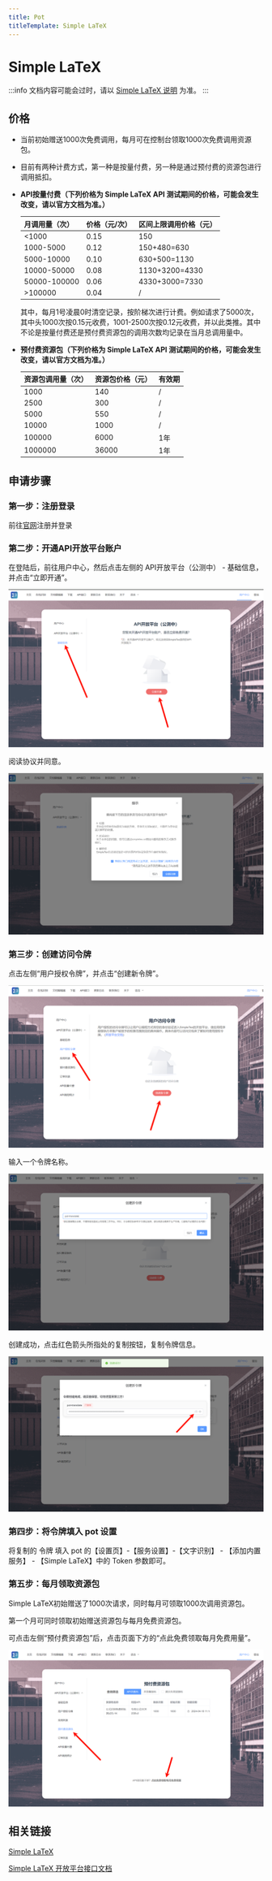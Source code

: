 ```yaml
---
title: Pot
titleTemplate: Simple LaTeX
---
```


# Simple LaTeX

:::info
文档内容可能会过时，请以 [Simple LaTeX 说明](https://simpletex.cn/api_doc) 为准。
:::

## 价格

- 当前初始赠送1000次免费调用，每月可在控制台领取1000次免费调用资源包。

- 目前有两种计费方式，第一种是按量付费，另一种是通过预付费的资源包进行调用抵扣。

- **API按量付费（下列价格为 Simple LaTeX API 测试期间的价格，可能会发生改变，请以官方文档为准。）**

  | 月调用量（次） | 价格（元/次） | 区间上限调用价格（元） |
  | -------------- | ------------- | ---------------------- |
  | <1000          | 0.15          | 150                    |
  | 1000-5000      | 0.12          | 150+480=630            |
  | 5000-10000     | 0.10          | 630+500=1130           |
  | 10000-50000    | 0.08          | 1130+3200=4330         |
  | 50000-100000   | 0.06          | 4330+3000=7330         |
  | >100000        | 0.04          | /                      |

  其中，每月1号凌晨0时清空记录，按阶梯次进行计费。例如请求了5000次，其中头1000次按0.15元收费，1001-2500次按0.12元收费，并以此类推。其中不论是按量付费还是预付费资源包的调用次数均记录在当月总调用量中。

- **预付费资源包（下列价格为 Simple LaTeX API 测试期间的价格，可能会发生改变，请以官方文档为准。）**

  | 资源包调用量（次） | 资源包价格（元） | 有效期 |
  | ------------------ | ---------------- | ------ |
  | 1000               | 140              | /      |
  | 2500               | 300              | /      |
  | 5000               | 550              | /      |
  | 10000              | 1000             | /      |
  | 100000             | 6000             | 1年    |
  | 1000000            | 36000            | 1年    |

  

## 申请步骤

### 第一步：注册登录

前往[官网](https://simpletex.cn/user/register)注册并登录

### 第二步：开通API开放平台账户

在登陆后，前往用户中心，然后点击左侧的 API开放平台（公测中） -  基础信息，并点击“立即开通”。

![simplelatex1](./asset/simplelatex1.png)

阅读协议并同意。

![simplelatex2](./asset/simplelatex2.png)

### 第三步：创建访问令牌

点击左侧“用户授权令牌”，并点击“创建新令牌”。

![simplelatex3](./asset/simplelatex3.png)

输入一个令牌名称。

![simplelatex4](./asset/simplelatex4.png)

创建成功，点击红色箭头所指处的复制按钮，复制令牌信息。

![simplelatex5](./asset/simplelatex5.png)

### 第四步：将令牌填入 pot 设置

将复制的 令牌 填入 pot 的【设置页】-【服务设置】-【文字识别】 - 【添加内置服务】 - 【Simple LaTeX】中的 Token 参数即可。

### 第五步：每月领取资源包

Simple LaTeX初始赠送了1000次请求，同时每月可领取1000次调用资源包。

第一个月可同时领取初始赠送资源包与每月免费资源包。

可点击左侧“预付费资源包”后，点击页面下方的“点此免费领取每月免费用量”。

![simplelatex6](./asset/simplelatex6.png)

## 相关链接

[Simple LaTeX](https://simpletex.cn/)

[Simple LaTeX 开放平台接口文档](https://simpletex.cn/api_doc)
